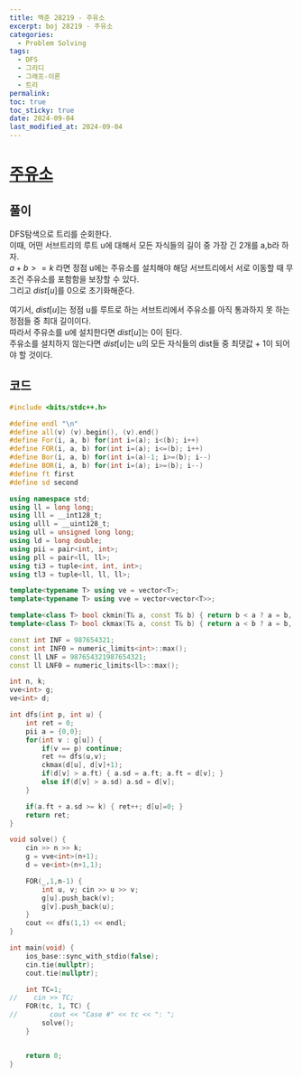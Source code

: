 ```yaml
---
title: 백준 28219 - 주유소
excerpt: boj 28219 - 주유소
categories:
  - Problem Solving
tags:
  - DFS
  - 그리디
  - 그래프-이론
  - 트리
permalink: 
toc: true
toc_sticky: true
date: 2024-09-04
last_modified_at: 2024-09-04
---
```



# [주유소](https://jeongboclass.tistory.com/181)

## 풀이
DFS탐색으로 트리를 순회한다.  
이때, 어떤 서브트리의 루트 u에 대해서 모든 자식들의 길이 중 가장 긴 2개를 a,b라 하자.  
$a+b >= k$ 라면 정점 u에는 주유소를 설치해야 해당 서브트리에서 서로 이동할 때 무조건 주유소를 포함함을 보장할 수 있다.  
그리고 $dist[u]$를 0으로 초기화해준다.  

여기서, $dist[u]$는 정점 u를 루트로 하는 서브트리에서 주유소를 아직 통과하지 못 하는 정점들 중 최대 길이이다.  
따라서 주유소를 u에 설치한다면 $dist[u]$는 0이 된다.  
주유소를 설치하지 않는다면 $dist[u]$는 u의 모든 자식들의 dist들 중 최댓값 + 1이 되어야 할 것이다.  

## 코드
```cpp
#include <bits/stdc++.h>

#define endl "\n"
#define all(v) (v).begin(), (v).end()
#define For(i, a, b) for(int i=(a); i<(b); i++)
#define FOR(i, a, b) for(int i=(a); i<=(b); i++)
#define Bor(i, a, b) for(int i=(a)-1; i>=(b); i--)
#define BOR(i, a, b) for(int i=(a); i>=(b); i--)
#define ft first
#define sd second

using namespace std;
using ll = long long;
using lll = __int128_t;
using ulll = __uint128_t;
using ull = unsigned long long;
using ld = long double;
using pii = pair<int, int>;
using pll = pair<ll, ll>;
using ti3 = tuple<int, int, int>;
using tl3 = tuple<ll, ll, ll>;

template<typename T> using ve = vector<T>;
template<typename T> using vve = vector<vector<T>>;

template<class T> bool ckmin(T& a, const T& b) { return b < a ? a = b, 1 : 0; }
template<class T> bool ckmax(T& a, const T& b) { return a < b ? a = b, 1 : 0; }

const int INF = 987654321;
const int INF0 = numeric_limits<int>::max();
const ll LNF = 987654321987654321;
const ll LNF0 = numeric_limits<ll>::max();

int n, k;
vve<int> g;
ve<int> d;

int dfs(int p, int u) {
    int ret = 0;
    pii a = {0,0};
    for(int v : g[u]) {
        if(v == p) continue;
        ret += dfs(u,v);
        ckmax(d[u], d[v]+1);
        if(d[v] > a.ft) { a.sd = a.ft; a.ft = d[v]; }
        else if(d[v] > a.sd) a.sd = d[v];
    }

    if(a.ft + a.sd >= k) { ret++; d[u]=0; }
    return ret;
}

void solve() {
    cin >> n >> k;
    g = vve<int>(n+1);
    d = ve<int>(n+1,1);

    FOR(_,1,n-1) {
        int u, v; cin >> u >> v;
        g[u].push_back(v);
        g[v].push_back(u);
    }
    cout << dfs(1,1) << endl;
}

int main(void) {
    ios_base::sync_with_stdio(false);
    cin.tie(nullptr);
    cout.tie(nullptr);

    int TC=1;
//    cin >> TC;
    FOR(tc, 1, TC) {
//        cout << "Case #" << tc << ": ";
        solve();
    }


    return 0;
}
```

